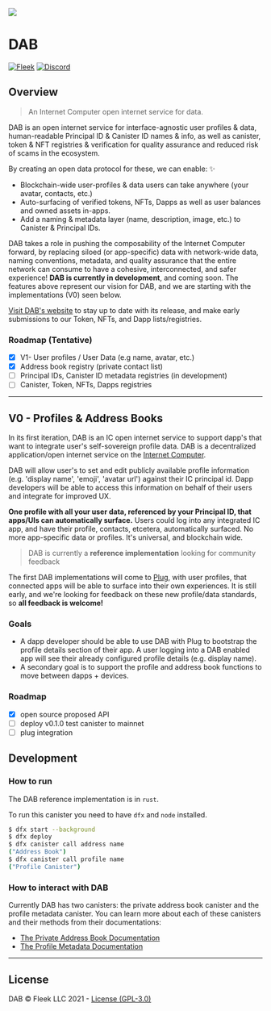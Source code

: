![](https://storageapi.fleek.co/fleek-team-bucket/dab/dab-github.png)
# DAB

[![Fleek](https://img.shields.io/badge/Made%20by-Fleek-blue)](https://fleek.co/)
[![Discord](https://img.shields.io/badge/Discord-Channel-blue)](https://discord.gg/yVEcEzmrgm)

## Overview

> An Internet Computer open internet service for data.

DAB is an open internet service for interface-agnostic user profiles & data, human-readable Principal ID & Canister ID names & info, as well as canister, token & NFT registries & verification for quality assurance and reduced risk of scams in the ecosystem.

By creating an open data protocol for these, we can enable: ✨

- Blockchain-wide user-profiles & data users can take anywhere (your avatar, contacts, etc.)
- Auto-surfacing of verified tokens, NFTs, Dapps as well as user balances and owned assets in-apps.
- Add a naming & metadata layer (name, description, image, etc.) to Canister & Principal IDs.

DAB takes a role in pushing the composability of the Internet Computer forward, by replacing siloed (or app-specific) data with network-wide data, naming conventions, metadata, and quality assurance that the entire network can consume to have a cohesive, interconnected, and safer experience! **DAB is currently in development**, and coming soon. The features above represent our vision for DAB, and we are starting with the implementations (V0) seen below.

[Visit DAB's website](https://dab.ooo/) to stay up to date with its release, and make early submissions to our Token, NFTs, and Dapp lists/registries.

### Roadmap (Tentative)

* [x] V1- User profiles / User Data (e.g name, avatar, etc.)
* [x] Address book registry (private contact list)
* [ ] Principal IDs, Canister ID metadata registries (in development)
* [ ] Canister, Token, NFTs, Dapps registries

---
## V0 - Profiles & Address Books

In its first iteration, DAB is an IC open internet service to support dapp's that want to integrate user's self-sovereign profile data. DAB is a decentralized application/open internet service on the [Internet Computer](https://dfinity.org).

DAB will allow user's to set and edit publicly available profile information (e.g. 'display name', 'emoji', 'avatar url') against their IC principal id. Dapp developers will be able to access this information on behalf of their users and integrate for improved UX.

 **One profile with all your user data, referenced by your Principal ID, that apps/UIs can automatically surface.** Users could log into any integrated IC app, and have their profile, contacts, etcetera, automatically surfaced. No more app-specific data or profiles. It's universal, and blockchain wide.

> DAB is currently a **reference implementation** looking for community feedback

The first DAB implementations will come to [Plug](https://github.com/psychedelic/plug), with user profiles, that connected apps will be able to surface into their own experiences. It is still early, and we're looking for feedback on these new profile/data standards, so **all feedback is welcome!**

### Goals

* A dapp developer should be able to use DAB with Plug to bootstrap the profile details section of their app. A user logging into a DAB enabled app will see their already configured profile details (e.g. display name).
* A secondary goal is to support the profile and address book functions to move between dapps + devices.

### Roadmap

* [x] open source proposed API
* [ ] deploy v0.1.0 test canister to mainnet
* [ ] plug integration

## Development

### How to run

The DAB reference implementation is in `rust`.

To run this canister you need to have `dfx` and `node` installed.

``` bash
$ dfx start --background
$ dfx deploy
$ dfx canister call address name
("Address Book")
$ dfx canister call profile name
("Profile Canister")
```

### How to interact with DAB

Currently DAB has two canisters: the private address book canister and the profile metadata canister. You can learn more about each of these canisters and their methods from their documentations:
- [The Private Address Book Documentation](https://github.com/Psychedelic/dab/tree/main/address)
- [The Profile Metadata Documentation](https://github.com/Psychedelic/dab/tree/main/profile)

----

## License

DAB © Fleek LLC 2021 - [License (GPL-3.0)](https://github.com/Psychedelic/dab/blob/main/LICENSE)
